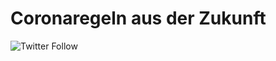 # Coronaregeln aus der Zukunft

![Twitter Follow](https://img.shields.io/twitter/follow/covidregeln?style=social)
